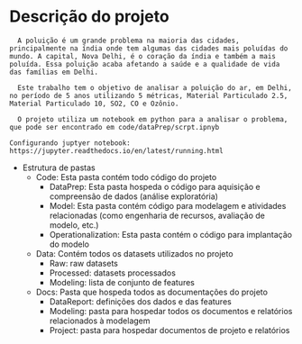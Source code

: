 # Descrição do projeto



      A poluição é um grande problema na maioria das cidades, principalmente na índia onde tem algumas das cidades mais poluídas do mundo. A capital, Nova Delhi, é o coração da índia e também a mais poluída. Essa poluição acaba afetando a saúde e a qualidade de vida das famílias em Delhi.

      Este trabalho tem o objetivo de analisar a poluição do ar, em Delhi, no período de 5 anos utilizando 5 métricas, Material Particulado 2.5, Material Particulado 10, SO2, CO e Ozônio.

      O projeto utiliza um notebook em python para a analisar o problema, que pode ser encontrado em code/dataPrep/scrpt.ipnyb

    Configurando juptyer notebook: https://jupyter.readthedocs.io/en/latest/running.html

* Estrutura de pastas
  * Code: Esta pasta contém todo código do projeto
    * DataPrep: Esta pasta hospeda o código para aquisição e compreensão de dados (análise exploratória)
    * Model: Esta pasta contém código para modelagem e atividades relacionadas (como engenharia de recursos, avaliação de modelo, etc.)
    * Operationalization: Esta pasta contém o código para implantação do modelo
  * Data: Contém todos os datasets utilizados no projeto
    * Raw: raw datasets
    * Processed: datasets processados
    * Modeling: lista de conjunto de features
  * Docs: Pasta que hospeda todos as documentações do projeto
    * DataReport: definições dos dados e das features
    * Modeling: pasta para hospedar todos os documentos e relatórios relacionados à modelagem
    * Project: pasta para hospedar documentos de projeto e relatórios





  

